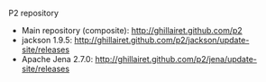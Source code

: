 P2 repository 

- Main repository (composite): http://ghillairet.github.com/p2
- jackson 1.9.5: http://ghillairet.github.com/p2/jackson/update-site/releases
- Apache Jena 2.7.0: http://ghillairet.github.com/p2/jena/update-site/releases
